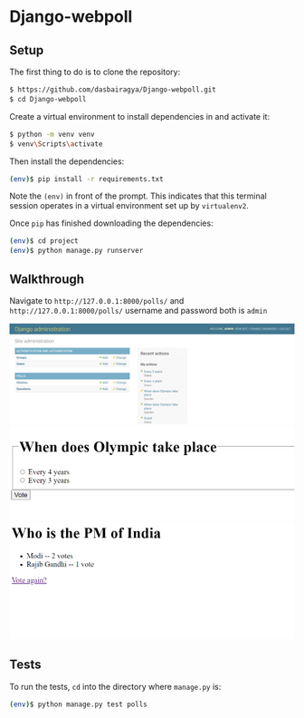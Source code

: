 # Django-webpoll

## Setup

The first thing to do is to clone the repository:

```sh
$ https://github.com/dasbairagya/Django-webpoll.git
$ cd Django-webpoll
```

Create a virtual environment to install dependencies in and activate it:

```sh
$ python -m venv venv
$ venv\Scripts\activate
```

Then install the dependencies:

```sh
(env)$ pip install -r requirements.txt
```
Note the `(env)` in front of the prompt. This indicates that this terminal
session operates in a virtual environment set up by `virtualenv2`.

Once `pip` has finished downloading the dependencies:
```sh
(env)$ cd project
(env)$ python manage.py runserver
```


## Walkthrough
Navigate to `http://127.0.0.1:8000/polls/` and
`http://127.0.0.1:8000/polls/`
username and password both is `admin`

![](polls/public/img/django-admin.png)
![](polls/public/img/vote.png)
![](polls/public/img/poll-results.png)


## Tests

To run the tests, `cd` into the directory where `manage.py` is:
```sh
(env)$ python manage.py test polls
```
